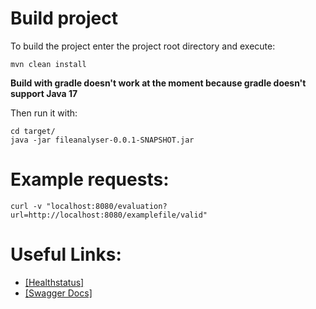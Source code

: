 # Build project

To build the project enter the project root directory and execute:

```
mvn clean install
``` 

**Build with gradle doesn't work at the moment because gradle doesn't support Java 17**

Then run it with:

```
cd target/
java -jar fileanalyser-0.0.1-SNAPSHOT.jar
``` 

# Example requests:

```
curl -v "localhost:8080/evaluation?url=http://localhost:8080/examplefile/valid"
```

# Useful Links:

- [[Healthstatus]](http://localhost:8080/actuator/health)
- [[Swagger Docs]](http://localhost:8080/swagger-ui/index.html)

